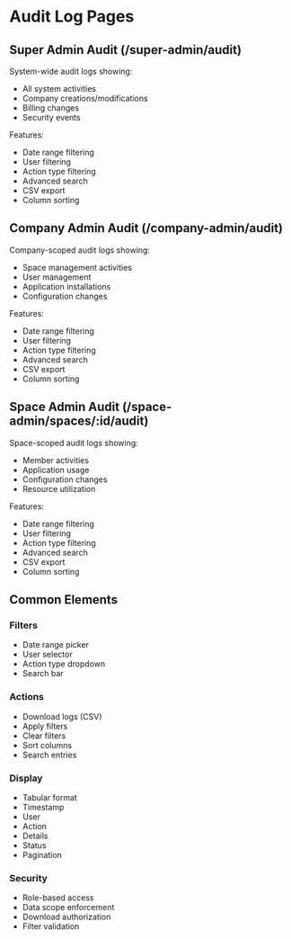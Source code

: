 # Audit Log Pages

## Super Admin Audit (/super-admin/audit)
System-wide audit logs showing:
- All system activities
- Company creations/modifications
- Billing changes
- Security events

Features:
- Date range filtering
- User filtering
- Action type filtering
- Advanced search
- CSV export
- Column sorting

## Company Admin Audit (/company-admin/audit)
Company-scoped audit logs showing:
- Space management activities
- User management
- Application installations
- Configuration changes

Features:
- Date range filtering
- User filtering
- Action type filtering
- Advanced search
- CSV export
- Column sorting

## Space Admin Audit (/space-admin/spaces/:id/audit)
Space-scoped audit logs showing:
- Member activities
- Application usage
- Configuration changes
- Resource utilization

Features:
- Date range filtering
- User filtering
- Action type filtering
- Advanced search
- CSV export
- Column sorting

## Common Elements

### Filters
- Date range picker
- User selector
- Action type dropdown
- Search bar

### Actions
- Download logs (CSV)
- Apply filters
- Clear filters
- Sort columns
- Search entries

### Display
- Tabular format
- Timestamp
- User
- Action
- Details
- Status
- Pagination

### Security
- Role-based access
- Data scope enforcement
- Download authorization
- Filter validation